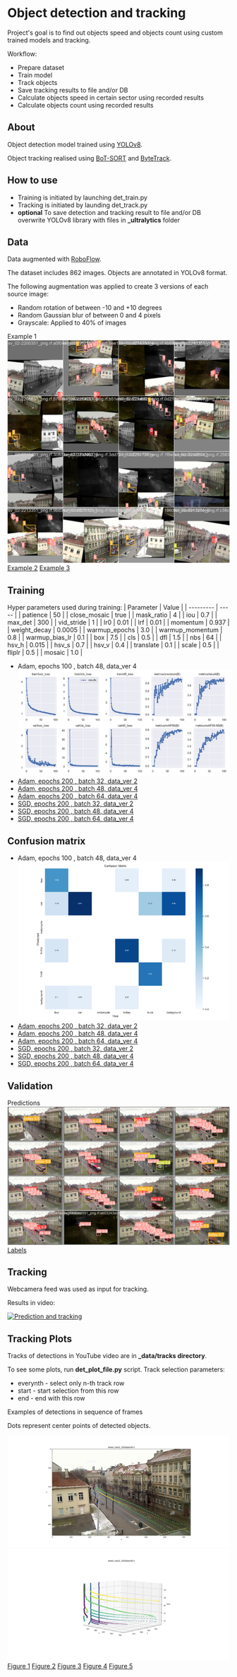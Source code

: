 # Object detection and tracking
Project's goal is to find out objects speed and objects count using custom trained models and tracking.

Workflow:
- Prepare dataset
- Train model
- Track objects
- Save tracking results to file and/or DB
- Calculate objects speed in certain sector using recorded results
- Calculate objects count using recorded results

## About
Object detection model trained using [YOLOv8](https://docs.ultralytics.com).

Object tracking realised using [BoT-SORT](https://github.com/NirAharon/BoT-SORT) and [ByteTrack](https://github.com/ifzhang/ByteTrack).

## How to use
- Training is initiated by launching det_train.py
- Tracking is initiated by launding det_track.py
- **optional** To save detection and tracking result to file and/or DB overwrite YOLOv8 library with files in **_ultralytics** folder

## Data
Data augmented with [RoboFlow](https://app.roboflow.com).

The dataset includes 862 images.
Objects are annotated in YOLOv8 format.

The following augmentation was applied to create 3 versions of each source image:
- Random rotation of between -10 and +10 degrees
- Random Gaussian blur of between 0 and 4 pixels
- Grayscale: Applied to 40% of images

Example 1
![Example 1](/_models/100Adam48-4/train_batch0.jpg)
[Example 2](/_models/100Adam48-4/train_batch1.jpg)
[Example 3](/_models/100Adam48-4/train_batch2.jpg)


## Training
Hyper parameters used during training:
| Parameter | Value |
| --------- | ----- |
| patience | 50 |
| close_mosaic | true |
| mask_ratio | 4 |
| iou | 0.7 |
| max_det | 300 |
| vid_stride | 1 |
| lr0 | 0.01 |
| lrf | 0.01 |
| momentum | 0.937 |
| weight_decay | 0.0005 |
| warmup_epochs | 3.0 |
| warmup_momentum | 0.8 |
| warmup_bias_lr | 0.1 |
| box | 7.5 |
| cls | 0.5 |
| dfl | 1.5 |
| nbs | 64 |
| hsv_h | 0.015 |
| hsv_s | 0.7 |
| hsv_v | 0.4 |
| translate | 0.1 |
| scale | 0.5 |
| fliplr | 0.5 |
| mosaic | 1.0 |

- Adam, epochs 100 , batch 48, data_ver 4
![Adam, epochs 100 , batch 48, data_ver 4](/_models/100Adam48-4/results.png)
- [Adam, epochs 200 , batch 32, data_ver 2](/_models/200Adam32-2/results.png)
- [Adam, epochs 200 , batch 48, data_ver 4](/_models/200Adam48-4/results.png)
- [Adam, epochs 200 , batch 64, data_ver 4](/_models/200Adam64-4/results.png)
- [SGD, epochs 200 , batch 32, data_ver 2](/_models/200SGD32-2/results.png)
- [SGD, epochs 200 , batch 48, data_ver 4](/_models/200SGD48-4/results.png)
- [SGD, epochs 200 , batch 64, data_ver 4](/_models/200SGD64-4/results.png)



## Confusion matrix

- Adam, epochs 100 , batch 48, data_ver 4
    ![Adam, epochs 100 , batch 48, data_ver 4](/_models/100Adam48-4/confusion_matrix.png)
- [Adam, epochs 200 , batch 32, data_ver 2](/_models/200Adam32-2/confusion_matrix.png)
- [Adam, epochs 200 , batch 48, data_ver 4](/_models/200Adam48-4/confusion_matrix.png)
- [Adam, epochs 200 , batch 64, data_ver 4](/_models/200Adam64-4/confusion_matrix.png)
- [SGD, epochs 200 , batch 32, data_ver 2](/_models/200SGD32-2/confusion_matrix.png)
- [SGD, epochs 200 , batch 48, data_ver 4](/_models/200SGD48-4/confusion_matrix.png)
- [SGD, epochs 200 , batch 64, data_ver 4](/_models/200SGD64-4/confusion_matrix.png)


## Validation
Predictions
![Predictions](/_models/100Adam48-4/val_batch0_pred.jpg)
[Labels](/_models/100Adam48-4/val_batch0_labels.jpg)


## Tracking
Webcamera feed was used as input for tracking.

Results in video:

[![Prediction and tracking](https://img.youtube.com/vi/8dvHar8VCfk/0.jpg)](https://www.youtube.com/watch?v=8dvHar8VCfk)

## Tracking Plots
Tracks of detections in YouTube video are in **_data/tracks directory**.

To see some plots, run **det_plot_file.py** script. Track selection parameters:
- everynth - select only n-th track row
- start - start selection from this row
- end - end with this row

Examples of detections in sequence of frames

Dots represent center points of detected objects.

![Figure 6](/_data/_images/Figure_6.png)
![Figure 7](/_data/_images/Figure_7.png)
[Figure 1](/_data/_images/Figure_1.png)
[Figure 2](/_data/_images/Figure_2.png)
[Figure 3](/_data/_images/Figure_3.png)
[Figure 4](/_data/_images/Figure_4.png)
[Figure 5](/_data/_images/Figure_5.png)
